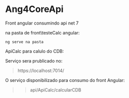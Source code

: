 # Ang4CoreApi
 Front angular consumindo api net 7  


na pasta de front\testeCalc angular:  

`ng serve na pasta`

ApiCalc para calulo do CDB: 

Serviço sera prublicado no: 

> https://localhost:7014/

O serviço disponibilizado para consumo do front Angular:

>> api/ApiCalc/calcularCDB
